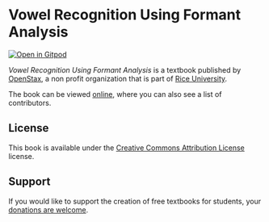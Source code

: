 # Vowel Recognition Using Formant Analysis

[![Open in Gitpod](https://gitpod.io/button/open-in-gitpod.svg)](https://gitpod.io/from-referrer/)

_Vowel Recognition Using Formant Analysis_ is a textbook published by [OpenStax](https://openstax.org/), a non profit organization that is part of [Rice University](https://www.rice.edu/).

The book can be viewed [online](https://github.com/cnx-user-books/cnxbook-vowel-recognition-using-formant-analysis/releases/latest), where you can also see a list of contributors.

## License
This book is available under the [Creative Commons Attribution License](./LICENSE) license.

## Support
If you would like to support the creation of free textbooks for students, your [donations are welcome](https://riceconnect.rice.edu/donation/support-openstax-banner).

